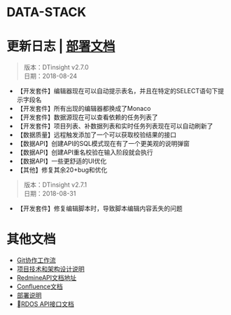 # DATA-STACK 


# 更新日志 | [部署文档](./Deploy.md)
 > 版本：DTinsight v2.7.0 <br>
 > 日期：2018-08-24

- 【开发套件】编辑器现在可以自动提示表名，并且在特定的SELECT语句下提示字段名
- 【开发套件】所有出现的编辑器都换成了Monaco
- 【开发套件】数据源现在可以查看依赖的任务列表了
- 【开发套件】项目列表、补数据列表和实时任务列表现在可以自动刷新了
- 【数据质量】远程触发添加了一个可以获取校验结果的接口
- 【数据API】创建API的SQL模式现在有了一个更美观的说明弹窗
- 【数据API】创建API重名校验在输入阶段就会执行
- 【数据API】一些更舒适的UI优化
- 【其他】修复其余20+bug和优化


 > 版本：DTinsight v2.7.1 <br>
 > 日期：2018-08-31
- 【开发套件】修复编辑脚本时，导致脚本编辑内容丢失的问题


# 其他文档
- [Git协作工作流](http://git.dtstack.cn/ziv/data-stack-web/wikis/gitflow)
- [项目技术和架构设计说明
](http://git.dtstack.cn/ziv/data-stack-web/wikis/Development)
- [RedmineAPI文档地址](http://redmine.prod.dtstack.cn/projects/rdos)
- [Confluence文档](http://confluence.dev.dtstack.cn/display/RDOS/RD-OS)
- [部署说明](http://git.dtstack.cn/ziv/data-stack-web/wikis/deploy)
- [RDOS API接口文档](http://git.dtstack.cn/dtstack/rdos-docs)


